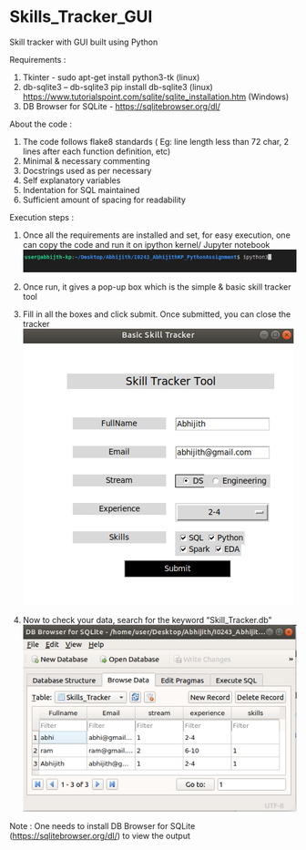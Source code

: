 # Skills_Tracker_GUI
Skill tracker with GUI built using Python


Requirements : 

1. Tkinter - sudo apt-get install python3-tk (linux)
2. db-sqlite3 – db-sqlite3 pip install db-sqlite3 (linux)
   https://www.tutorialspoint.com/sqlite/sqlite_installation.htm (Windows)
3. DB Browser for SQLite - https://sqlitebrowser.org/dl/

About the code :

1. The code follows flake8 standards 
	( Eg: line length less than 72 char, 2 lines after each function definition, etc)
2. Minimal & necessary commenting
3. Docstrings used as per necessary
4. Self explanatory variables
5. Indentation for SQL maintained
6. Sufficient amount of spacing for readability
    
Execution steps :

1. Once all the requirements are installed and set, for easy execution, one can copy the code and run  it on ipython kernel/ Jupyter notebook
 ![ipython3](https://github.com/AbhijithKp98/Skills_Tracker_GUI/blob/master/images/Screenshot%20from%202020-07-12%2022-24-09.png "Start ipython3")

2. Once run, it gives a pop-up box which is the simple & basic skill tracker tool 
3. Fill in all the boxes and click submit. Once submitted, you can close the tracker
![Filled box](https://github.com/AbhijithKp98/Skills_Tracker_GUI/blob/master/images/Screenshot%20from%202020-07-12%2022-30-07.png "Filled Form")

4. Now to check your data, search for the keyword “Skill_Tracker.db” 
![Data record](https://github.com/AbhijithKp98/Skills_Tracker_GUI/blob/master/images/Screenshot%20from%202020-07-12%2022-48-14.png "Data Recorded in dblite")

Note : One needs to install DB Browser for SQLite (https://sqlitebrowser.org/dl/) to view the output

    
    
